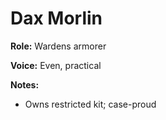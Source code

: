 # Dax Morlin

**Role:** Wardens armorer

**Voice:** Even, practical

**Notes:**
- Owns restricted kit; case-proud
